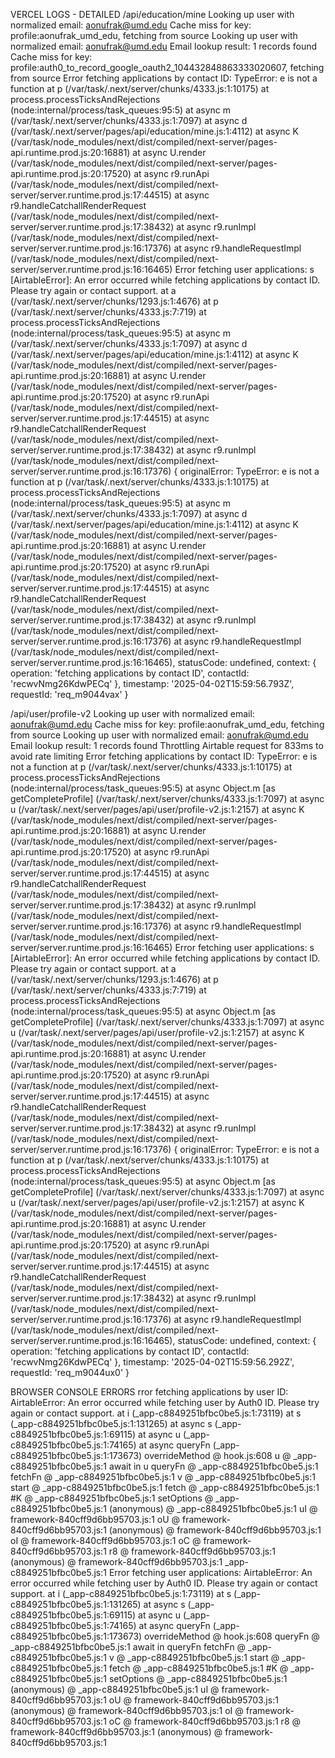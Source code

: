 VERCEL LOGS - DETAILED
/api/education/mine
Looking up user with normalized email: aonufrak@umd.edu
Cache miss for key: profile:aonufrak_umd_edu, fetching from source
Looking up user with normalized email: aonufrak@umd.edu
Email lookup result: 1 records found
Cache miss for key: profile:auth0_to_record_google_oauth2_104432848863333020607, fetching from source
Error fetching applications by contact ID: TypeError: e is not a function
    at p (/var/task/.next/server/chunks/4333.js:1:10175)
    at process.processTicksAndRejections (node:internal/process/task_queues:95:5)
    at async m (/var/task/.next/server/chunks/4333.js:1:7097)
    at async d (/var/task/.next/server/pages/api/education/mine.js:1:4112)
    at async K (/var/task/node_modules/next/dist/compiled/next-server/pages-api.runtime.prod.js:20:16881)
    at async U.render (/var/task/node_modules/next/dist/compiled/next-server/pages-api.runtime.prod.js:20:17520)
    at async r9.runApi (/var/task/node_modules/next/dist/compiled/next-server/server.runtime.prod.js:17:44515)
    at async r9.handleCatchallRenderRequest (/var/task/node_modules/next/dist/compiled/next-server/server.runtime.prod.js:17:38432)
    at async r9.runImpl (/var/task/node_modules/next/dist/compiled/next-server/server.runtime.prod.js:16:17376)
    at async r9.handleRequestImpl (/var/task/node_modules/next/dist/compiled/next-server/server.runtime.prod.js:16:16465)
Error fetching user applications: s [AirtableError]: An error occurred while fetching applications by contact ID. Please try again or contact support.
    at a (/var/task/.next/server/chunks/1293.js:1:4676)
    at p (/var/task/.next/server/chunks/4333.js:7:719)
    at process.processTicksAndRejections (node:internal/process/task_queues:95:5)
    at async m (/var/task/.next/server/chunks/4333.js:1:7097)
    at async d (/var/task/.next/server/pages/api/education/mine.js:1:4112)
    at async K (/var/task/node_modules/next/dist/compiled/next-server/pages-api.runtime.prod.js:20:16881)
    at async U.render (/var/task/node_modules/next/dist/compiled/next-server/pages-api.runtime.prod.js:20:17520)
    at async r9.runApi (/var/task/node_modules/next/dist/compiled/next-server/server.runtime.prod.js:17:44515)
    at async r9.handleCatchallRenderRequest (/var/task/node_modules/next/dist/compiled/next-server/server.runtime.prod.js:17:38432)
    at async r9.runImpl (/var/task/node_modules/next/dist/compiled/next-server/server.runtime.prod.js:16:17376) {
  originalError: TypeError: e is not a function
      at p (/var/task/.next/server/chunks/4333.js:1:10175)
      at process.processTicksAndRejections (node:internal/process/task_queues:95:5)
      at async m (/var/task/.next/server/chunks/4333.js:1:7097)
      at async d (/var/task/.next/server/pages/api/education/mine.js:1:4112)
      at async K (/var/task/node_modules/next/dist/compiled/next-server/pages-api.runtime.prod.js:20:16881)
      at async U.render (/var/task/node_modules/next/dist/compiled/next-server/pages-api.runtime.prod.js:20:17520)
      at async r9.runApi (/var/task/node_modules/next/dist/compiled/next-server/server.runtime.prod.js:17:44515)
      at async r9.handleCatchallRenderRequest (/var/task/node_modules/next/dist/compiled/next-server/server.runtime.prod.js:17:38432)
      at async r9.runImpl (/var/task/node_modules/next/dist/compiled/next-server/server.runtime.prod.js:16:17376)
      at async r9.handleRequestImpl (/var/task/node_modules/next/dist/compiled/next-server/server.runtime.prod.js:16:16465),
  statusCode: undefined,
  context: {
    operation: 'fetching applications by contact ID',
    contactId: 'recwvNmg26KdwPECq'
  },
  timestamp: '2025-04-02T15:59:56.793Z',
  requestId: 'req_m9044vax'
}

/api/user/profile-v2
Looking up user with normalized email: aonufrak@umd.edu
Cache miss for key: profile:aonufrak_umd_edu, fetching from source
Looking up user with normalized email: aonufrak@umd.edu
Email lookup result: 1 records found
Throttling Airtable request for 833ms to avoid rate limiting
Error fetching applications by contact ID: TypeError: e is not a function
    at p (/var/task/.next/server/chunks/4333.js:1:10175)
    at process.processTicksAndRejections (node:internal/process/task_queues:95:5)
    at async Object.m [as getCompleteProfile] (/var/task/.next/server/chunks/4333.js:1:7097)
    at async u (/var/task/.next/server/pages/api/user/profile-v2.js:1:2157)
    at async K (/var/task/node_modules/next/dist/compiled/next-server/pages-api.runtime.prod.js:20:16881)
    at async U.render (/var/task/node_modules/next/dist/compiled/next-server/pages-api.runtime.prod.js:20:17520)
    at async r9.runApi (/var/task/node_modules/next/dist/compiled/next-server/server.runtime.prod.js:17:44515)
    at async r9.handleCatchallRenderRequest (/var/task/node_modules/next/dist/compiled/next-server/server.runtime.prod.js:17:38432)
    at async r9.runImpl (/var/task/node_modules/next/dist/compiled/next-server/server.runtime.prod.js:16:17376)
    at async r9.handleRequestImpl (/var/task/node_modules/next/dist/compiled/next-server/server.runtime.prod.js:16:16465)
Error fetching user applications: s [AirtableError]: An error occurred while fetching applications by contact ID. Please try again or contact support.
    at a (/var/task/.next/server/chunks/1293.js:1:4676)
    at p (/var/task/.next/server/chunks/4333.js:7:719)
    at process.processTicksAndRejections (node:internal/process/task_queues:95:5)
    at async Object.m [as getCompleteProfile] (/var/task/.next/server/chunks/4333.js:1:7097)
    at async u (/var/task/.next/server/pages/api/user/profile-v2.js:1:2157)
    at async K (/var/task/node_modules/next/dist/compiled/next-server/pages-api.runtime.prod.js:20:16881)
    at async U.render (/var/task/node_modules/next/dist/compiled/next-server/pages-api.runtime.prod.js:20:17520)
    at async r9.runApi (/var/task/node_modules/next/dist/compiled/next-server/server.runtime.prod.js:17:44515)
    at async r9.handleCatchallRenderRequest (/var/task/node_modules/next/dist/compiled/next-server/server.runtime.prod.js:17:38432)
    at async r9.runImpl (/var/task/node_modules/next/dist/compiled/next-server/server.runtime.prod.js:16:17376) {
  originalError: TypeError: e is not a function
      at p (/var/task/.next/server/chunks/4333.js:1:10175)
      at process.processTicksAndRejections (node:internal/process/task_queues:95:5)
      at async Object.m [as getCompleteProfile] (/var/task/.next/server/chunks/4333.js:1:7097)
      at async u (/var/task/.next/server/pages/api/user/profile-v2.js:1:2157)
      at async K (/var/task/node_modules/next/dist/compiled/next-server/pages-api.runtime.prod.js:20:16881)
      at async U.render (/var/task/node_modules/next/dist/compiled/next-server/pages-api.runtime.prod.js:20:17520)
      at async r9.runApi (/var/task/node_modules/next/dist/compiled/next-server/server.runtime.prod.js:17:44515)
      at async r9.handleCatchallRenderRequest (/var/task/node_modules/next/dist/compiled/next-server/server.runtime.prod.js:17:38432)
      at async r9.runImpl (/var/task/node_modules/next/dist/compiled/next-server/server.runtime.prod.js:16:17376)
      at async r9.handleRequestImpl (/var/task/node_modules/next/dist/compiled/next-server/server.runtime.prod.js:16:16465),
  statusCode: undefined,
  context: {
    operation: 'fetching applications by contact ID',
    contactId: 'recwvNmg26KdwPECq'
  },
  timestamp: '2025-04-02T15:59:56.292Z',
  requestId: 'req_m9044ux0'
}

BROWSER CONSOLE ERRORS
rror fetching applications by user ID: AirtableError: An error occurred while fetching user by Auth0 ID. Please try again or contact support.
    at i (_app-c8849251bfbc0be5.js:1:73119)
    at s (_app-c8849251bfbc0be5.js:1:131265)
    at async s (_app-c8849251bfbc0be5.js:1:69115)
    at async u (_app-c8849251bfbc0be5.js:1:74165)
    at async queryFn (_app-c8849251bfbc0be5.js:1:173673)
overrideMethod @ hook.js:608
u @ _app-c8849251bfbc0be5.js:1
await in u
queryFn @ _app-c8849251bfbc0be5.js:1
fetchFn @ _app-c8849251bfbc0be5.js:1
v @ _app-c8849251bfbc0be5.js:1
start @ _app-c8849251bfbc0be5.js:1
fetch @ _app-c8849251bfbc0be5.js:1
#K @ _app-c8849251bfbc0be5.js:1
setOptions @ _app-c8849251bfbc0be5.js:1
(anonymous) @ _app-c8849251bfbc0be5.js:1
uI @ framework-840cff9d6bb95703.js:1
oU @ framework-840cff9d6bb95703.js:1
(anonymous) @ framework-840cff9d6bb95703.js:1
oI @ framework-840cff9d6bb95703.js:1
oC @ framework-840cff9d6bb95703.js:1
r8 @ framework-840cff9d6bb95703.js:1
(anonymous) @ framework-840cff9d6bb95703.js:1
_app-c8849251bfbc0be5.js:1 Error fetching user applications: AirtableError: An error occurred while fetching user by Auth0 ID. Please try again or contact support.
    at i (_app-c8849251bfbc0be5.js:1:73119)
    at s (_app-c8849251bfbc0be5.js:1:131265)
    at async s (_app-c8849251bfbc0be5.js:1:69115)
    at async u (_app-c8849251bfbc0be5.js:1:74165)
    at async queryFn (_app-c8849251bfbc0be5.js:1:173673)
overrideMethod @ hook.js:608
queryFn @ _app-c8849251bfbc0be5.js:1
await in queryFn
fetchFn @ _app-c8849251bfbc0be5.js:1
v @ _app-c8849251bfbc0be5.js:1
start @ _app-c8849251bfbc0be5.js:1
fetch @ _app-c8849251bfbc0be5.js:1
#K @ _app-c8849251bfbc0be5.js:1
setOptions @ _app-c8849251bfbc0be5.js:1
(anonymous) @ _app-c8849251bfbc0be5.js:1
uI @ framework-840cff9d6bb95703.js:1
oU @ framework-840cff9d6bb95703.js:1
(anonymous) @ framework-840cff9d6bb95703.js:1
oI @ framework-840cff9d6bb95703.js:1
oC @ framework-840cff9d6bb95703.js:1
r8 @ framework-840cff9d6bb95703.js:1
(anonymous) @ framework-840cff9d6bb95703.js:1
